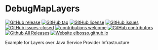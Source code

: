# DebugMapLayers

<!---
[![start with why](https://img.shields.io/badge/start%20with-why%3F-brightgreen.svg?style=flat)](http://www.ted.com/talks/simon_sinek_how_great_leaders_inspire_action)
--->
[![GitHub release](https://img.shields.io/github/release/elbosso/DebugMapLayers/all.svg?maxAge=1)](https://GitHub.com/elbosso/DebugMapLayers/releases/)
[![GitHub tag](https://img.shields.io/github/tag/elbosso/DebugMapLayers.svg)](https://GitHub.com/elbosso/DebugMapLayers/tags/)
[![GitHub license](https://img.shields.io/github/license/elbosso/DebugMapLayers.svg)](https://github.com/elbosso/DebugMapLayers/blob/master/LICENSE)
[![GitHub issues](https://img.shields.io/github/issues/elbosso/DebugMapLayers.svg)](https://GitHub.com/elbosso/DebugMapLayers/issues/)
[![GitHub issues-closed](https://img.shields.io/github/issues-closed/elbosso/DebugMapLayers.svg)](https://GitHub.com/elbosso/DebugMapLayers/issues?q=is%3Aissue+is%3Aclosed)
[![contributions welcome](https://img.shields.io/badge/contributions-welcome-brightgreen.svg?style=flat)](https://github.com/elbosso/DebugMapLayers/issues)
[![GitHub contributors](https://img.shields.io/github/contributors/elbosso/DebugMapLayers.svg)](https://GitHub.com/elbosso/DebugMapLayers/graphs/contributors/)
[![Github All Releases](https://img.shields.io/github/downloads/elbosso/DebugMapLayers/total.svg)](https://github.com/elbosso/DebugMapLayers)
[![Website elbosso.github.io](https://img.shields.io/website-up-down-green-red/https/elbosso.github.io.svg)](https://elbosso.github.io/)

Example for Layers over Java Service Provider Infrastructure
